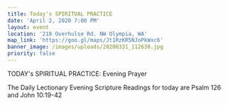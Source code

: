 ```yaml
---
title: Today's SPIRITUAL PRACTICE
date: 'April 2, 2020 7:00 PM'
layout: event
location: '218 Overhulse Rd. NW Olympia, WA'
map_link: 'https://goo.gl/maps/Jt1RzKR5NJoPkWxc6'
banner_image: /images/uploads/20200331_112638.jpg
priority: false
---
```

TODAY's SPIRITUAL PRACTICE: Evening Prayer

The Daily Lectionary Evening Scripture Readings for today are Psalm 126 and John 10:19-42